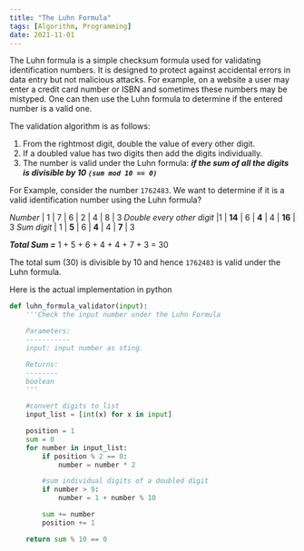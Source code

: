 ```yaml
---
title: "The Luhn Formula"
tags: [Algorithm, Programming]
date: 2021-11-01
---
```


The Luhn formula is a simple checksum formula used for validating identification numbers. It is designed to protect against accidental errors in data entry but not malicious attacks. For example, on a website a user may enter a credit card number or ISBN and sometimes these numbers may be mistyped. One can then use the Luhn formula to determine if the entered number is a valid one.

<!--more-->

The validation algorithm is as follows:
1. From the rightmost digit, double the value of every other digit.
2. If a doubled value has two digits then add the digits individually.
3. The number is valid under the Luhn formula: ***if the sum of all the digits is divisible by 10 `(sum mod 10 == 0)`***

For Example, consider the number `1762483`. We want to determine if it is a valid identification number using the Luhn formula?


*Number* | 1 | 7 | 6 | 2 | 4 | 8 | 3
*Double every other digit* |1 | **14** | 6 | **4** | 4 | **16** | 3
*Sum digit* | 1 | **5** | 6 | **4** | 4 | **7** | 3

***Total Sum =*** 1 + 5 + 6 + 4 + 4 + 7 + 3 = 30

The total sum (30) is divisible by 10 and hence `1762483` is valid under the Luhn formula.

Here is the actual implementation in python

```python
def luhn_formula_validator(input):
	'''Check the input number under the Luhn Formula

	Parameters:
	-----------
	input: input number as sting.

	Returns:
	--------
	boolean
	'''

	#convert digits to list
	input_list = [int(x) for x in input]

	position = 1
	sum = 0
	for number in input_list:
		if position % 2 == 0:
			number = number * 2

		#sum individual digits of a doubled digit
		if number > 9:
			number = 1 + number % 10

		sum += number
		position += 1

	return sum % 10 == 0
```
